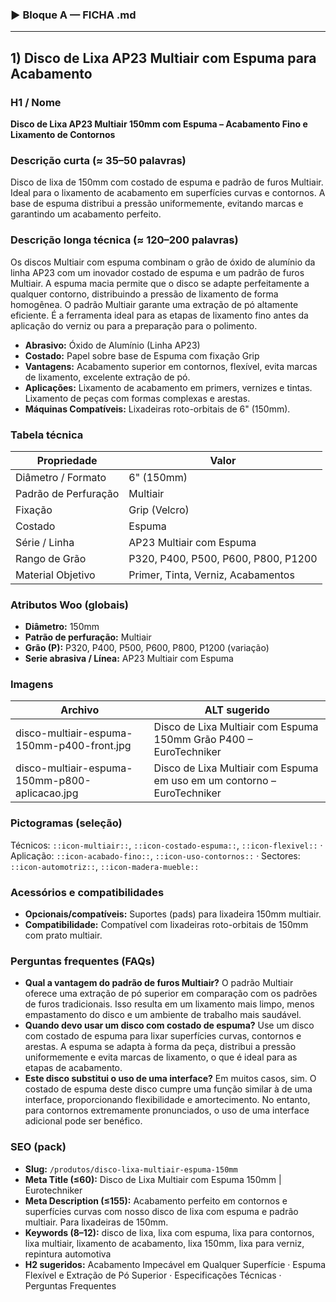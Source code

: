 
### ▶ Bloque A — FICHA .md

---
## 1) Disco de Lixa AP23 Multiair com Espuma para Acabamento

### H1 / Nome
**Disco de Lixa AP23 Multiair 150mm com Espuma – Acabamento Fino e Lixamento de Contornos**

### Descrição curta (≈ 35–50 palavras)
Disco de lixa de 150mm com costado de espuma e padrão de furos Multiair. Ideal para o lixamento de acabamento em superfícies curvas e contornos. A base de espuma distribui a pressão uniformemente, evitando marcas e garantindo um acabamento perfeito.

### Descrição longa técnica (≈ 120–200 palavras)
Os discos Multiair com espuma combinam o grão de óxido de alumínio da linha AP23 com um inovador costado de espuma e um padrão de furos Multiair. A espuma macia permite que o disco se adapte perfeitamente a qualquer contorno, distribuindo a pressão de lixamento de forma homogênea. O padrão Multiair garante uma extração de pó altamente eficiente. É a ferramenta ideal para as etapas de lixamento fino antes da aplicação do verniz ou para a preparação para o polimento.

- **Abrasivo:** Óxido de Alumínio (Linha AP23)
- **Costado:** Papel sobre base de Espuma com fixação Grip
- **Vantagens:** Acabamento superior em contornos, flexível, evita marcas de lixamento, excelente extração de pó.
- **Aplicações:** Lixamento de acabamento em primers, vernizes e tintas. Lixamento de peças com formas complexas e arestas.
- **Máquinas Compatíveis:** Lixadeiras roto-orbitais de 6" (150mm).

### Tabela técnica
| **Propriedade** | **Valor** |
|---|---|
| Diâmetro / Formato | 6" (150mm) |
| Padrão de Perfuração | Multiair |
| Fixação | Grip (Velcro) |
| Costado | Espuma |
| Série / Linha | AP23 Multiair com Espuma |
| Rango de Grão | P320, P400, P500, P600, P800, P1200 |
| Material Objetivo | Primer, Tinta, Verniz, Acabamentos |

### Atributos Woo (globais)
- **Diâmetro:** 150mm
- **Patrão de perfuração:** Multiair
- **Grão (P):** P320, P400, P500, P600, P800, P1200 (variação)
- **Serie abrasiva / Línea:** AP23 Multiair com Espuma

### Imagens
| Archivo | ALT sugerido |
|---|---|
| disco-multiair-espuma-150mm-p400-front.jpg | Disco de Lixa Multiair com Espuma 150mm Grão P400 – EuroTechniker |
| disco-multiair-espuma-150mm-p800-aplicacao.jpg | Disco de Lixa Multiair com Espuma em uso em um contorno – EuroTechniker |

### Pictogramas (seleção)
Técnicos: `::icon-multiair::`, `::icon-costado-espuma::`, `::icon-flexivel::` · Aplicação: `::icon-acabado-fino::`, `::icon-uso-contornos::` · Sectores: `::icon-automotriz::`, `::icon-madera-mueble::`

### Acessórios e compatibilidades
- **Opcionais/compatíveis:** Suportes (pads) para lixadeira 150mm multiair.
- **Compatibilidade:** Compatível com lixadeiras roto-orbitais de 150mm com prato multiair.

### Perguntas frequentes (FAQs)
- **Qual a vantagem do padrão de furos Multiair?** O padrão Multiair oferece uma extração de pó superior em comparação com os padrões de furos tradicionais. Isso resulta em um lixamento mais limpo, menos empastamento do disco e um ambiente de trabalho mais saudável.
- **Quando devo usar um disco com costado de espuma?** Use um disco com costado de espuma para lixar superfícies curvas, contornos e arestas. A espuma se adapta à forma da peça, distribui a pressão uniformemente e evita marcas de lixamento, o que é ideal para as etapas de acabamento.
- **Este disco substitui o uso de uma interface?** Em muitos casos, sim. O costado de espuma deste disco cumpre uma função similar à de uma interface, proporcionando flexibilidade e amortecimento. No entanto, para contornos extremamente pronunciados, o uso de uma interface adicional pode ser benéfico.

### SEO (pack)
- **Slug:** `/produtos/disco-lixa-multiair-espuma-150mm`
- **Meta Title (≤60):** Disco de Lixa Multiair com Espuma 150mm | Eurotechniker
- **Meta Description (≤155):** Acabamento perfeito em contornos e superfícies curvas com nosso disco de lixa com espuma e padrão multiair. Para lixadeiras de 150mm.
- **Keywords (8–12):** disco de lixa, lixa com espuma, lixa para contornos, lixa multiair, lixamento de acabamento, lixa 150mm, lixa para verniz, repintura automotiva
- **H2 sugeridos:** Acabamento Impecável em Qualquer Superfície · Espuma Flexível e Extração de Pó Superior · Especificações Técnicas · Perguntas Frequentes
